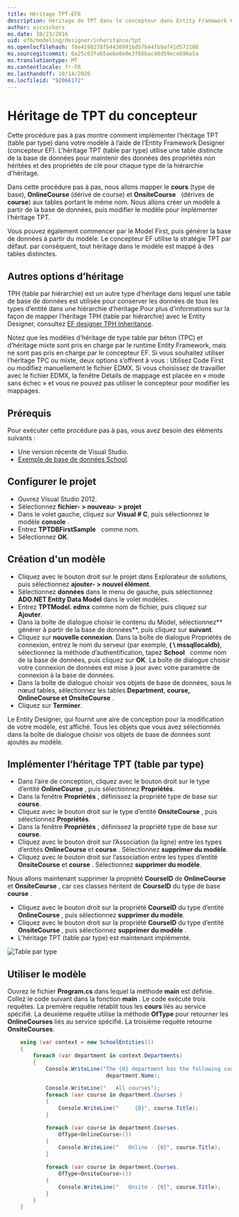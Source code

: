 ```yaml
---
title: Héritage TPT-EF6
description: Héritage de TPT dans le concepteur dans Entity Framework 6
author: ajcvickers
ms.date: 10/23/2016
uid: ef6/modeling/designer/inheritance/tpt
ms.openlocfilehash: f8e4198278fb44309916d57b44fb9af41d572108
ms.sourcegitcommit: 0a25c03fa65ae6e0e0e3f66bac48d59eceb96a5a
ms.translationtype: MT
ms.contentlocale: fr-FR
ms.lasthandoff: 10/14/2020
ms.locfileid: "92066172"
---
```

# <a name="designer-tpt-inheritance"></a>Héritage de TPT du concepteur
Cette procédure pas à pas montre comment implémenter l’héritage TPT (table par type) dans votre modèle à l’aide de l’Entity Framework Designer (concepteur EF). L'héritage TPT (table par type) utilise une table distincte de la base de données pour maintenir des données des propriétés non héritées et des propriétés de clé pour chaque type de la hiérarchie d'héritage.

Dans cette procédure pas à pas, nous allons mapper le **cours** (type de base), **OnlineCourse** (dérivé de course) et **OnsiteCourse**   (dérives de **course**) aux tables portant le même nom. Nous allons créer un modèle à partir de la base de données, puis modifier le modèle pour implémenter l’héritage TPT.

Vous pouvez également commencer par le Model First, puis générer la base de données à partir du modèle. Le concepteur EF utilise la stratégie TPT par défaut. par conséquent, tout héritage dans le modèle est mappé à des tables distinctes.

## <a name="other-inheritance-options"></a>Autres options d’héritage

TPH (table par hiérarchie) est un autre type d’héritage dans lequel une table de base de données est utilisée pour conserver les données de tous les types d’entité dans une hiérarchie d’héritage.Pour plus d’informations sur la façon de mapper l’héritage TPH (table par hiérarchie) avec le Entity Designer, consultez [EF designer TPH Inheritance](xref:ef6/modeling/designer/inheritance/tph). 

Notez que les modèles d’héritage de type table par béton (TPC) et d’héritage mixte sont pris en charge par le runtime Entity Framework, mais ne sont pas pris en charge par le concepteur EF. Si vous souhaitez utiliser l’héritage TPC ou mixte, deux options s’offrent à vous : Utilisez Code First ou modifiez manuellement le fichier EDMX. Si vous choisissez de travailler avec le fichier EDMX, la fenêtre Détails de mappage est placée en « mode sans échec » et vous ne pouvez pas utiliser le concepteur pour modifier les mappages.

## <a name="prerequisites"></a>Prérequis

Pour exécuter cette procédure pas à pas, vous avez besoin des éléments suivants :

- Une version récente de Visual Studio.
- [Exemple de base de données School](xref:ef6/resources/school-database).

## <a name="set-up-the-project"></a>Configurer le projet

-   Ouvrez Visual Studio 2012.
-   Sélectionnez **fichier- &gt; nouveau- &gt; projet**
-   Dans le volet gauche, cliquez sur **Visual \# C**, puis sélectionnez le modèle **console** .
-   Entrez **TPTDBFirstSample**   comme nom.
-   Sélectionnez **OK**.

## <a name="create-a-model"></a>Création d'un modèle

-   Cliquez avec le bouton droit sur le projet dans Explorateur de solutions, puis sélectionnez **ajouter- &gt; nouvel élément**.
-   Sélectionnez **données** dans le menu de gauche, puis sélectionnez **ADO.NET Entity Data Model** dans le volet modèles.
-   Entrez **TPTModel. edmx** comme nom de fichier, puis cliquez sur **Ajouter**.
-   Dans la boîte de dialogue choisir le contenu du Model, sélectionnez**   générer à partir de la base de données**, puis cliquez sur **suivant**.
-   Cliquez sur **nouvelle connexion**.
    Dans la boîte de dialogue Propriétés de connexion, entrez le nom du serveur (par exemple, **( \\ mssqllocaldb)**, sélectionnez la méthode d’authentification, tapez **School**   comme nom de la base de données, puis cliquez sur **OK**.
    La boîte de dialogue choisir votre connexion de données est mise à jour avec votre paramètre de connexion à la base de données.
-   Dans la boîte de dialogue choisir vos objets de base de données, sous le nœud tables, sélectionnez les tables **Department**, **course, OnlineCourse et OnsiteCourse** .
-   Cliquez sur **Terminer**.

Le Entity Designer, qui fournit une aire de conception pour la modification de votre modèle, est affiché. Tous les objets que vous avez sélectionnés dans la boîte de dialogue choisir vos objets de base de données sont ajoutés au modèle.

## <a name="implement-table-per-type-inheritance"></a>Implémenter l’héritage TPT (table par type)

-   Dans l’aire de conception, cliquez avec le bouton droit sur le type d’entité **OnlineCourse** , puis sélectionnez **Propriétés**.
-   Dans la fenêtre **Propriétés** , définissez la propriété type de base sur **course**.
-   Cliquez avec le bouton droit sur le type d’entité **OnsiteCourse** , puis sélectionnez **Propriétés**.
-   Dans la fenêtre **Propriétés** , définissez la propriété type de base sur **course**.
-   Cliquez avec le bouton droit sur l’Association (la ligne) entre les types d’entités **OnlineCourse** et **course** .
    Sélectionnez **supprimer du modèle**.
-   Cliquez avec le bouton droit sur l’association entre les types d’entité **OnsiteCourse** et **course** .
    Sélectionnez **supprimer du modèle**.

Nous allons maintenant supprimer la propriété **CourseID** de **OnlineCourse** et **OnsiteCourse** , car ces classes héritent de **CourseID** du type de base **course** .

-   Cliquez avec le bouton droit sur la propriété **CourseID** du type d’entité **OnlineCourse** , puis sélectionnez **supprimer du modèle**.
-   Cliquez avec le bouton droit sur la propriété **CourseID** du type d’entité **OnsiteCourse** , puis sélectionnez **supprimer du modèle** .
-   L'héritage TPT (table par type) est maintenant implémenté.

![Table par type](~/ef6/media/tpt.png)

## <a name="use-the-model"></a>Utiliser le modèle

Ouvrez le fichier **Program.cs** dans lequel la méthode **main** est définie. Collez le code suivant dans la fonction **main** . Le code exécute trois requêtes. La première requête rétablit tous les **cours** liés au service spécifié. La deuxième requête utilise la méthode **OfType** pour retourner les **OnlineCourses** liés au service spécifié. La troisième requête retourne **OnsiteCourses**.

``` csharp
    using (var context = new SchoolEntities())
    {
        foreach (var department in context.Departments)
        {
            Console.WriteLine("The {0} department has the following courses:",
                               department.Name);

            Console.WriteLine("   All courses");
            foreach (var course in department.Courses )
            {
                Console.WriteLine("     {0}", course.Title);
            }

            foreach (var course in department.Courses.
                OfType<OnlineCourse>())
            {
                Console.WriteLine("   Online - {0}", course.Title);
            }

            foreach (var course in department.Courses.
                OfType<OnsiteCourse>())
            {
                Console.WriteLine("   Onsite - {0}", course.Title);
            }
        }
    }
```
